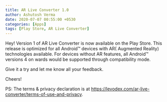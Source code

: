 ```yaml
---
title: AR Live Converter 1.0
author: Ashutosh Verma
date: 2020-07-07 00:55:00 +0530
categories: [Apps]
tags: [Play Store, AR Live Converter]
---
```







Hey!
Version 1 of AR Live Converter is now available on the Play Store. This release is optimized for all Android™ devices with AR( Augmented Reality) technologies available. For devices without AR features, all Android™ versions 4 on wards would be supported through compatibility mode.

Give it a try and let me know all your feedback.

Cheers!

PS: The terms & privacy declaration is at https://levodex.com/ar-live-converter/terms-of-use-and-privacy.
